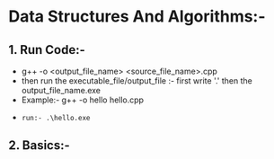 # Data Structures And Algorithms:-

## 1. Run Code:-

- g++ -o <output_file_name> <source_file_name>.cpp
- then run the executable_file/output_file :-
    first write '.\' then the output_file_name.exe
- Example:- g++ -o hello hello.cpp
-     run:- .\hello.exe

## 2. Basics:-
